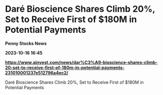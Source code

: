 # Daré Bioscience Shares Climb 20%, Set to Receive First of $180M in Potential Payments
**Penny Stocks News**

**2023-10-16 16:45**

**https://www.ainvest.com/news/dar%C3%A9-bioscience-shares-climb-20-set-to-receive-first-of-180m-in-potential-payments-231010001237e512796a4ec2/**

Daré Bioscience Shares Climb 20%, Set to Receive First of $180M in Potential Payments